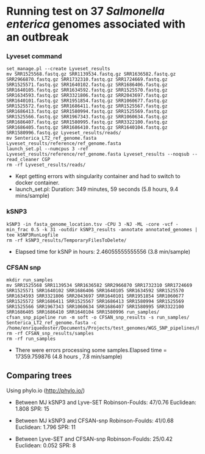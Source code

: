 

# Running test on 37 *Salmonella enterica* genomes associated with an outbreak

### Lyveset command 
```
set_manage.pl --create Lyveset_results
mv SRR1525568.fastq.gz SRR1139534.fastq.gz SRR1636582.fastq.gz SRR2966870.fastq.gz SRR1732310.fastq.gz SRR1724669.fastq.gz SRR1525571.fastq.gz SRR1640102.fastq.gz SRR1686406.fastq.gz SRR1640105.fastq.gz SRR1634592.fastq.gz SRR1525570.fastq.gz SRR1634593.fastq.gz SRR3321806.fastq.gz SRR2043697.fastq.gz SRR1640101.fastq.gz SRR1951854.fastq.gz SRR1060677.fastq.gz SRR1525572.fastq.gz SRR1686411.fastq.gz SRR1525567.fastq.gz SRR1686413.fastq.gz SRR1580994.fastq.gz SRR1525569.fastq.gz SRR1525566.fastq.gz SRR1967343.fastq.gz SRR1060634.fastq.gz SRR1686407.fastq.gz SRR1580995.fastq.gz SRR3322100.fastq.gz SRR1686405.fastq.gz SRR1686410.fastq.gz SRR1640104.fastq.gz SRR1580996.fastq.gz Lyveset_results/reads/
mv Senterica_LT2_ref_genome.fasta Lyveset_results/reference/ref_genome.fasta
launch_set.pl --numcpus 3 -ref Lyveset_results/reference/ref_genome.fasta Lyveset_results --noqsub --read_cleaner CGP
rm -rf Lyveset_results/reads/
```
* Kept getting errors with singularity container and had to switch to docker container.
* launch_set.pl:  Duration: 349 minutes, 59 seconds (5.8 hours, 9.4 mins/sample)


### kSNP3
```
kSNP3 -in fasta_genome_location.tsv -CPU 3 -NJ -ML -core -vcf -min_frac 0.5 -k 31 -outdir kSNP3_results -annotate annotated_genomes | tee kSNP3RunLogfile
rm -rf kSNP3_results/TemporaryFilesToDelete/
```
* Elapsed time for kSNP in hours: 2.46055555555556 (3.8 min/sample)

### CFSAN snp
```
mkdir run_samples
mv SRR1525568 SRR1139534 SRR1636582 SRR2966870 SRR1732310 SRR1724669 SRR1525571 SRR1640102 SRR1686406 SRR1640105 SRR1634592 SRR1525570 SRR1634593 SRR3321806 SRR2043697 SRR1640101 SRR1951854 SRR1060677 SRR1525572 SRR1686411 SRR1525567 SRR1686413 SRR1580994 SRR1525569 SRR1525566 SRR1967343 SRR1060634 SRR1686407 SRR1580995 SRR3322100 SRR1686405 SRR1686410 SRR1640104 SRR1580996 run_samples/
cfsan_snp_pipeline run -m soft -o CFSAN_snp_results -s run_samples/ Senterica_LT2_ref_genome.fasta -c /home/enriquedoster/Documents/Projects/test_genomes/WGS_SNP_pipelines/bin/snppipeline.conf
rm -rf CFSAN_snp_results/samples
rm -rf run_samples
```

* There were errors processing some samples.Elapsed time = 17359.759876 (4.8 hours , 7.8 min/sample)



## Comparing trees
Using phylo.io (http://phylo.io/)

* Between MJ kSNP3 and Lyve-SET 
Robinson-Foulds: 47/0.76
Euclidean: 1.808
SPR: 15


* Between MJ kSNP3 and CFSAN-snp
Robinson-Foulds: 41/0.68
Euclidean: 1.796
SPR: 11


* Between Lyve-SET and CFSAN-snp
Robinson-Foulds: 25/0.42
Euclidean: 0.052
SPR: 8




